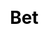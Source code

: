 ---
title: Bet
layout: toto_3/bet
description: Bet here when you play Toto 3 game.
js: ["js/game/toto_3/parameter.js", "js/game/toto_3/share.js", "js/game/toto_3/bet.js"]
css: ["css/game/toto_3/toto_3.css"]
---